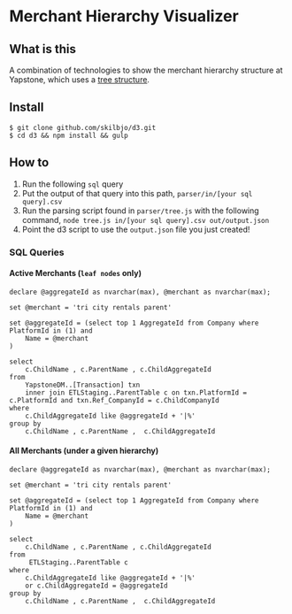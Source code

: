 # Merchant Hierarchy Visualizer

## What is this
A combination of technologies to show the merchant hierarchy structure at Yapstone, which uses a [tree structure](http://en.wikipedia.org/wiki/Tree_%28data_structure%29).

## Install
````
$ git clone github.com/skilbjo/d3.git
$ cd d3 && npm install && gulp
````

## How to
1. Run the following `sql` query
2. Put the output of that query into this path, `parser/in/[your sql query].csv`
3. Run the parsing script found in `parser/tree.js` with the following command, `node tree.js in/[your sql query].csv out/output.json`
4. Point the d3 script to use the `output.json` file you just created!

### SQL Queries
#### Active Merchants (`leaf nodes` only)

````
declare @aggregateId as nvarchar(max), @merchant as nvarchar(max);

set @merchant = 'tri city rentals parent'

set @aggregateId = (select top 1 AggregateId from Company where PlatformId in (1) and
	Name = @merchant
)

select 
	c.ChildName , c.ParentName , c.ChildAggregateId  
from
	YapstoneDM..[Transaction] txn
	inner join ETLStaging..ParentTable c on txn.PlatformId = c.PlatformId and txn.Ref_CompanyId = c.ChildCompanyId
where
	c.ChildAggregateId like @aggregateId + '|%'
group by 
	c.ChildName , c.ParentName ,  c.ChildAggregateId  

````
#### All Merchants (under a given hierarchy)

````
declare @aggregateId as nvarchar(max), @merchant as nvarchar(max);

set @merchant = 'tri city rentals parent'

set @aggregateId = (select top 1 AggregateId from Company where PlatformId in (1) and
	Name = @merchant
)

select 
	c.ChildName , c.ParentName , c.ChildAggregateId  
from
	 ETLStaging..ParentTable c 
where
	c.ChildAggregateId like @aggregateId + '|%'
	or c.ChildAggregateId = @aggregateId
group by 
	c.ChildName , c.ParentName ,  c.ChildAggregateId 
````